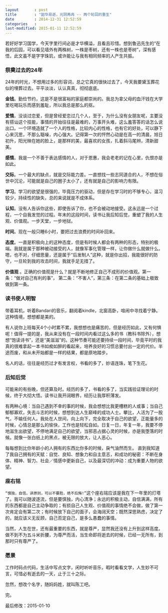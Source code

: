 ```yaml
---
layout       : post
title        : "韶华易逝，光阴苒冉 -- 两个轮回的重生"
date         : 2014-12-31 12:52:59
categories   : 
last-modified: 2015-01-11 12:52:59
---
```


若好好学习国学，今天字里行间必是才华横溢，且看且珍惜。想到鲁迅先生的“在我的后园，可以看见墙外有两株树，一株是枣树，还有一株也是枣树”，深有感悟，此文虽不是字字珠玑，或许能让与我有相同频率的人产生共振。

### 祭奠过去的24年

24年的时光，不想用过多的形容词，总之它真的很快过去了，今天我要黛玉葬花似的埋葬过去。平平淡淡，认认真真，彻彻底底。

**金钱**。勤俭节约，这是不是很富裕的家庭都崇尚的。我总为拿父母的血汗钱在大学里吃喝玩乐而感到羞耻，所以我总是那么的抠。

**爱情**。没谈过恋爱，但是曾经爱恋过几个人，至于，为什么没有女朋友呢，主要没有搭讪这个技能，事情的开始往往是最难的，万事开头难，这么羞答答的话怎么说出口。一个环境造就了一个人的性格，比较内心的性格，也有它的好处，可以静下心来沉思，不那么聒噪，内心强大。记得第一次的怦然心动是在高一的清晨，旭日初升，阳光映在她的脸上，是那样的美，最喜欢的女孩，扎着斜马尾辫，清新甜美。

**感情**。我是一个不善于表达感情的人，对于恩惠，我会老老的记在心里，仇恨亦是如此。

**交际**。一个最大的缺点，就是交际能力差。一直想找一些志同道合的人，不想在俗世中沉沦，可能就是自己的圈子太小了，还有就是自己的影响力有限。
     
**学习**。学习的欲望是很强的，毕竟压力的驱动，但是存在学习时的不够专心，温习较少，持续性的缺失，总的来说就是不成体系。

**认知**。没有人告诉你这些，即使告诉了你，也不会被动地接受。这永远是一个过程，一个自我发觉的过程。年末的这段时间，读书让我后知后觉，重塑了我的人生观、价值观。一步天堂，一步地狱。
     
**时间**。现在一般只睡6小时，要把过去浪费的时间补回来。

**态度**。一直是积极向上的这种态度，但是有时候人都会有两种的形态，特别的极端。我就是属于那种被动接受的人，就像军事化管理一样，让你做什么就做什么。嗯，也不对，仔细思量，还是属于“后发制人”这种，就是你出招，我能很好的防守，一旦轮到我的攻击时间，我就手足无措了。
     
**价值观** 。正确的价值观是什么？就是不断地修正自己不成形的价值观。第一条：“做对自己有利的事”， 第二条：“不害人”，第三条：在第二条的基础上极致做到第一条。
     
     
### 读书使人明智

带着耳机，听着Bandari的音乐，翻阅着kindle，北窗高卧，喧闹中寻找着宁静。这种情境，想想都是美的。

有人说你上班每天4个小时累不累，我想想也是痛苦的，但是经历如此，又有何惧呢！值得一提的是，我从来没有在一段时间内看过这么多的书（教科书除外），想想“饱读诗书”，还是“美滋滋”的。这种节奏可能还要持续一段时间，毕竟平时的我真的很难拿起一本书如痴如醉的看起来，培养良好的习惯总要付出一定的代价。半途而废，和从未开始都是一样的结果，都是原地踏步。

名人的话，往往是经历过才有发言权，书看的多了，妙语连珠，笔下生花。

### 后知后觉

可能来的有些晚，但还算及时。经历的多了，书看的多了，当实践验证理论的时候，终于大彻大悟。读书让我开阔眼界，经历让我厚积薄发。

有两种心境：当自己遇到不幸的事的时候，我会想想比我更槽糕的人或事；当自己郁郁寡欢，失去斗志的时候，想想到达人生巅峰的成功人士。攀比，人活为了一股气，不输任何人。我处在人世间，向上向下，完全取决于自己的欲望，正能量多的时候，心情总是那么的愉快，工作也是轻松自如。日复一日，年复一年，我要不停地滋生出欲望，不停地满足自己的欲望，当邪恶占据心灵的时候，亦是我堕落的时候。就像一张白纸上的黑点，被无限的放大，让人恶心。

每每想到比你年龄小的人拥有的东西比你多的时候，戾气油然而生。 直到我知道了我自己拥有的天赋：自觉、良知、想象力和自主意志，和成功的秘密：不断在身体、精神、智力、社会／情感中更新自己，以及最深切的冲动：成为重要人物的欲望。

### 座右铭

``“慎独，自信，讲原则，可以不要脸，绝不后悔!”``这个座右铭应该是我在下一年里的灯塔了。我可以随波逐流，但是要慎独，内心清净；永远的积极主动，自信满满，所有的东西都是自己主动争取的；有损自己人生观、价值观的事情绝不会做，做了第一次肯定会有第二次；有时候放下自己的面子，会海阔天空；既然深思熟虑，决定了的，就应该义无反顾，自己否定自己，是多么愚蠢的事情。

当然，人生在世，还有最重要的东西，就是尊严，显然我还没有上升到这样高度。做不到不为五斗米折腰，为尊严而活，当生命即将逝去的时候，已经一无所有，到那时只有尊严了。

### 愿景
工作时码点代码，生活中写点文字，闲时听听音乐，暇时看看文学，人生妙不可言，可惜必有逝去的一天，止于三十之际。

忽然，想改个名字，随妈妈姓，就叫陈工吧。

完。

最后修改：2015-01-10